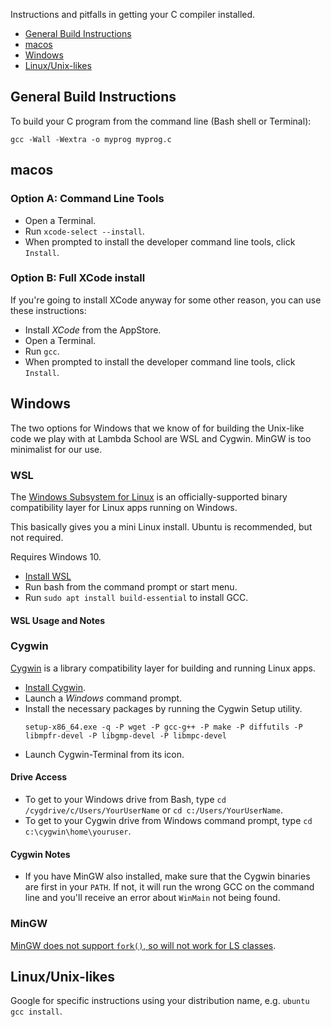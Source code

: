 Instructions and pitfalls in getting your C compiler installed.

* [General Build Instructions](#general-build-instructions)
* [macos](#macos)
* [Windows](#windows)
* [Linux/Unix-likes](#linux-unix-likes)

## General Build Instructions

To build your C program from the command line (Bash shell or Terminal):

```
gcc -Wall -Wextra -o myprog myprog.c
```

## macos

### Option A: Command Line Tools

* Open a Terminal.
* Run `xcode-select --install`.
* When prompted to install the developer command line tools, click `Install`.

### Option B: Full XCode install

If you're going to install XCode anyway for some other reason, you can use these instructions:

* Install _XCode_ from the AppStore.
* Open a Terminal.
* Run `gcc`.
* When prompted to install the developer command line tools, click `Install`.

## Windows

The two options for Windows that we know of for building the Unix-like code we play with at Lambda School are WSL and Cygwin. MinGW is too minimalist for our use.

### WSL

The [Windows Subsystem for Linux](https://docs.microsoft.com/en-us/windows/wsl/about) is an officially-supported binary compatibility layer for Linux apps running on Windows.

This basically gives you a mini Linux install. Ubuntu is recommended, but not required.

Requires Windows 10.

* [Install WSL](https://docs.microsoft.com/en-us/windows/wsl/install-win10)
* Run bash from the command prompt or start menu.
* Run `sudo apt install build-essential` to install GCC.

#### WSL Usage and Notes

### Cygwin

[Cygwin](https://cygwin.com/) is a library compatibility layer for building and running Linux apps.

* [Install Cygwin](https://cygwin.com/install.html).
* Launch a _Windows_ command prompt.
* Install the necessary packages by running the Cygwin Setup utility.
  ```
  setup-x86_64.exe -q -P wget -P gcc-g++ -P make -P diffutils -P libmpfr-devel -P libgmp-devel -P libmpc-devel
  ```
* Launch Cygwin-Terminal from its icon.

#### Drive Access

* To get to your Windows drive from Bash, type `cd /cygdrive/c/Users/YourUserName` or `cd c:/Users/YourUserName`.
* To get to your Cygwin drive from Windows command prompt, type `cd c:\cygwin\home\youruser`.

#### Cygwin Notes

* If you have MinGW also installed, make sure that the Cygwin binaries are first in your `PATH`. If not, it will run the wrong GCC on the command line and you'll receive an error about `WinMain` not being found.

### MinGW

[MinGW does not support `fork()`, so will not work for LS classes](http://www.mingw.org/node/21).

## Linux/Unix-likes

Google for specific instructions using your distribution name, e.g. `ubuntu gcc install`.
